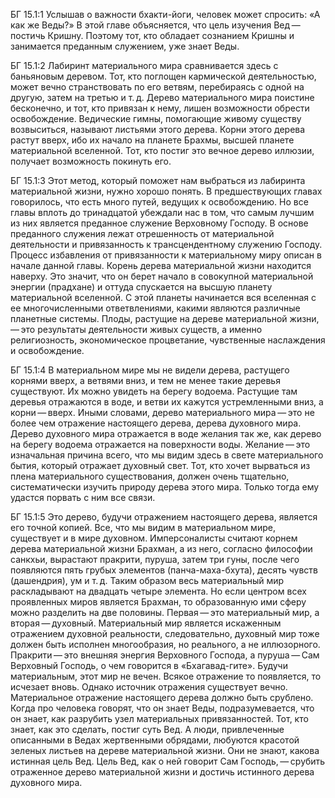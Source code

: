 БГ 15.1:1	Услышав о важности бхакти-йоги, человек может спросить: «А как же Веды?» В этой главе объясняется, что цель изучения Вед — постичь Кришну. Поэтому тот, кто обладает сознанием Кришны и занимается преданным служением, уже знает Веды.

БГ 15.1:2	Лабиринт материального мира сравнивается здесь с баньяновым деревом. Тот, кто поглощен кармической деятельностью, может вечно странствовать по его ветвям, перебираясь с одной на другую, затем на третью и т. д. Дерево материального мира поистине бесконечно, и тот, кто привязан к нему, лишен возможности обрести освобождение. Ведические гимны, помогающие живому существу возвыситься, называют листьями этого дерева. Корни этого дерева растут вверх, ибо их начало на планете Брахмы, высшей планете материальной вселенной. Тот, кто постиг это вечное дерево иллюзии, получает возможность покинуть его.

БГ 15.1:3	Этот метод, который поможет нам выбраться из лабиринта материальной жизни, нужно хорошо понять. В предшествующих главах говорилось, что есть много путей, ведущих к освобождению. Но все главы вплоть до тринадцатой убеждали нас в том, что самым лучшим из них является преданное служение Верховному Господу. В основе преданного служения лежат отрешенность от материальной деятельности и привязанность к трансцендентному служению Господу. Процесс избавления от привязанности к материальному миру описан в начале данной главы. Корень дерева материальной жизни находится наверху. Это значит, что он берет начало в совокупной материальной энергии (прадхане) и оттуда спускается на высшую планету материальной вселенной. С этой планеты начинается вся вселенная с ее многочисленными ответвлениями, какими являются различные планетные системы. Плоды, растущие на дереве материальной жизни, — это результаты деятельности живых существ, а именно религиозность, экономическое процветание, чувственные наслаждения и освобождение.

БГ 15.1:4	В материальном мире мы не видели дерева, растущего корнями вверх, а ветвями вниз, и тем не менее такие деревья существуют. Их можно увидеть на берегу водоема. Растущие там деревья отражаются в воде, и ветви их кажутся устремленными вниз, а корни — вверх. Иными словами, дерево материального мира — это не более чем отражение настоящего дерева, дерева духовного мира. Дерево духовного мира отражается в воде желания так же, как дерево на берегу водоема отражается на поверхности воды. Желание — это изначальная причина всего, что мы видим здесь в свете материального бытия, который отражает духовный свет. Тот, кто хочет вырваться из плена материального существования, должен очень тщательно, систематически изучить природу дерева этого мира. Только тогда ему удастся порвать с ним все связи.

БГ 15.1:5	Это дерево, будучи отражением настоящего дерева, является его точной копией. Все, что мы видим в материальном мире, существует и в мире духовном. Имперсоналисты считают корнем дерева материальной жизни Брахман, а из него, согласно философии санкхьи, вырастают пракрити, пуруша, затем три гуны, после чего появляются пять грубых элементов (панча-маха-бхута), десять чувств (дашендрия), ум и т. д. Таким образом весь материальный мир раскладывают на двадцать четыре элемента. Но если центром всех проявленных миров является Брахман, то образованную ими сферу можно разделить на две половины. Первая — это материальный мир, а вторая — духовный. Материальный мир является искаженным отражением духовной реальности, следовательно, духовный мир тоже должен быть исполнен многообразия, но реального, а не иллюзорного. Пракрити — это внешняя энергия Верховного Господа, а пуруша — Сам Верховный Господь, о чем говорится в «Бхагавад-гите». Будучи материальным, этот мир не вечен. Всякое отражение то появляется, то исчезает вновь. Однако источник отражения существует вечно. Материальное отражение настоящего дерева должно быть срублено. Когда про человека говорят, что он знает Веды, подразумевается, что он знает, как разрубить узел материальных привязанностей. Тот, кто знает, как это сделать, постиг суть Вед. А люди, привлеченные описанными в Ведах жертвенными обрядами, любуются красотой зеленых листьев на дереве материальной жизни. Они не знают, какова истинная цель Вед. Цель Вед, как о ней говорит Сам Господь, — срубить отраженное дерево материальной жизни и достичь истинного дерева духовного мира.